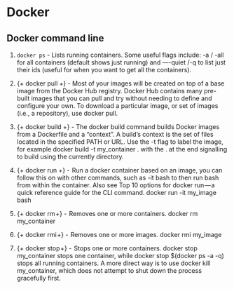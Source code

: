 # Docker

## Docker command line  

1. ``` docker ps ``` - Lists running containers. Some useful flags include: -a / -all for all containers (default shows just running) and —-quiet /-q to list just their ids (useful for when you want to get all the containers).  

2. {+ docker pull +} - Most of your images will be created on top of a base image from the Docker Hub registry. Docker Hub contains many pre-built images that you can pull and try without needing to define and configure your own. To download a particular image, or set of images (i.e., a repository), use docker pull.  

3. {+ docker build +} - The docker build command builds Docker images from a Dockerfile and a “context”. A build’s context is the set of files located in the specified PATH or URL. Use the -t flag to label the image, for example docker build -t my_container . with the . at the end signalling to build using the currently directory.  

4. {+ docker run +} -  Run a docker container based on an image, you can follow this on with other commands, such as -it bash to then run bash from within the container. Also see Top 10 options for docker run — a quick reference guide for the CLI command. docker run -it my_image bash 

5. {+ docker rm +} -  Removes one or more containers. docker rm my_container

6. {+ docker rmi +} -  Removes one or more images. docker rmi my_image

7. {+ docker stop +} -  Stops one or more containers. docker stop my_container stops one container, while docker stop $(docker ps -a -q) stops all running containers. A more direct way is to use docker kill my_container, which does not attempt to shut down the process gracefully first. 





